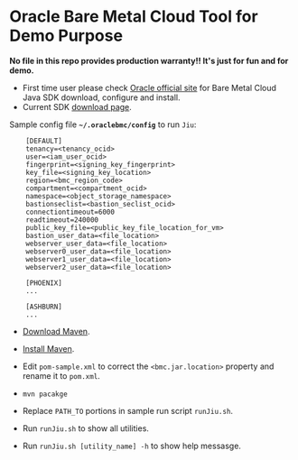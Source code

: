 # Oracle Bare Metal Cloud Tool for Demo Purpose #

**No file in this repo provides production warranty!! It's just for fun and for demo.**

+ First time user please check [Oracle official site](https://docs.us-phoenix-1.oraclecloud.com/Content/API/SDKDocs/javasdk.htm) for Bare Metal Cloud Java SDK download, configure and install.
+ Current SDK [download page](https://github.com/oracle/bmcs-java-sdk/releases).

Sample config file **`~/.oraclebmc/config`** to run `Jiu`:

		[DEFAULT]
		tenancy=<tenancy_ocid>
		user=<iam_user_ocid>
		fingerprint=<signing_key_fingerprint>
		key_file=<signing_key_location>
		region=<bmc_region_code>
		compartment=<compartment_ocid>
		namespace=<object_storage_namespace>
		bastionseclist=<bastion_seclist_ocid>
		connectiontimeout=6000
		readtimeout=240000
		public_key_file=<public_key_file_location_for_vm>
		bastion_user_data=<file_location>
		webserver_user_data=<file_location>
		webserver0_user_data=<file_location>
		webserver1_user_data=<file_location>
		webserver2_user_data=<file_location>

		[PHOENIX]
		...

		[ASHBURN]
		...

+ [Download Maven](https://maven.apache.org/download.cgi).

+ [Install Maven](https://maven.apache.org/install.html).  

+ Edit `pom-sample.xml` to correct the `<bmc.jar.location>` property and rename it to `pom.xml`.

+ `mvn pacakge`

+ Replace `PATH_TO` portions in sample run script `runJiu.sh`.

+ Run `runJiu.sh` to show all utilities.

+ Run `runJiu.sh [utility_name] -h` to show help messasge.

